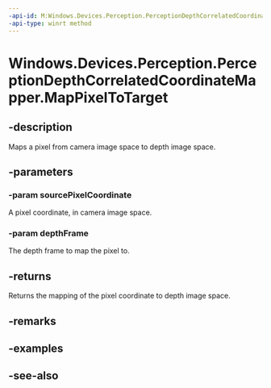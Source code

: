 ```yaml
---
-api-id: M:Windows.Devices.Perception.PerceptionDepthCorrelatedCoordinateMapper.MapPixelToTarget(Windows.Foundation.Point,Windows.Devices.Perception.PerceptionDepthFrame)
-api-type: winrt method
---
```


<!-- Method syntax
public Windows.Foundation.Point MapPixelToTarget(Windows.Foundation.Point sourcePixelCoordinate, Windows.Devices.Perception.PerceptionDepthFrame depthFrame)
-->

# Windows.Devices.Perception.PerceptionDepthCorrelatedCoordinateMapper.MapPixelToTarget

## -description
Maps a pixel from camera image space to depth image space.

## -parameters
### -param sourcePixelCoordinate
A pixel coordinate, in camera image space.

### -param depthFrame
The depth frame to map the pixel to.

## -returns
Returns the mapping of the pixel coordinate to depth image space.

## -remarks

## -examples

## -see-also
